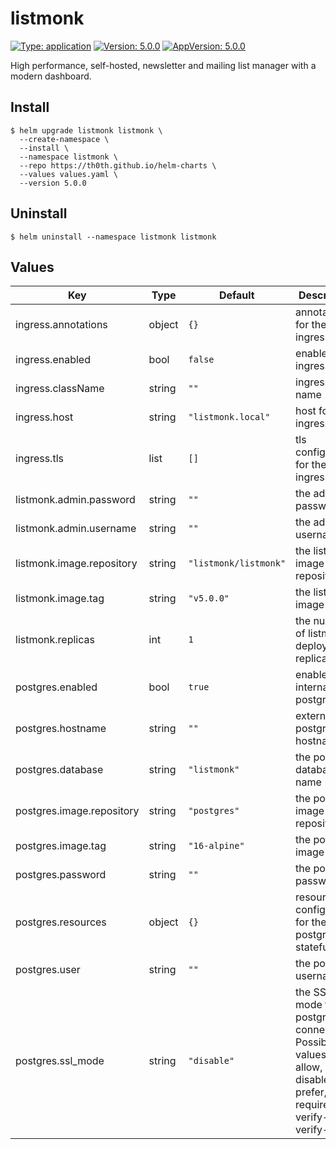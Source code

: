 # listmonk

[![Type: application](https://img.shields.io/badge/Type-application-informational?style=flat-square)](#)
[![Version: 5.0.0](https://img.shields.io/badge/Version-5.0.0-informational?style=flat-square)](#)
[![AppVersion: 5.0.0](https://img.shields.io/badge/AppVersion-5.0.0-informational?style=flat-square)](#)

High performance, self-hosted, newsletter and mailing list manager with a modern dashboard.

## Install

```shell
$ helm upgrade listmonk listmonk \
  --create-namespace \
  --install \
  --namespace listmonk \
  --repo https://th0th.github.io/helm-charts \
  --values values.yaml \
  --version 5.0.0
```

## Uninstall

```shell
$ helm uninstall --namespace listmonk listmonk
```

## Values

| Key                       | Type   | Default               | Description                                                                                                    |
| ------------------------- | ------ | --------------------- | -------------------------------------------------------------------------------------------------------------- |
| ingress.annotations       | object | `{}`                  | annotations for the ingress                                                                                    |
| ingress.enabled           | bool   | `false`               | enable the ingress                                                                                             |
| ingress.className         | string | `""`                  | ingress class name                                                                                             |
| ingress.host              | string | `"listmonk.local"`    | host for the ingress                                                                                           |
| ingress.tls               | list   | `[]`                  | tls configuration for the ingress                                                                              |
| listmonk.admin.password   | string | `""`                  | the admin password                                                                                             |
| listmonk.admin.username   | string | `""`                  | the admin username                                                                                             |
| listmonk.image.repository | string | `"listmonk/listmonk"` | the listmonk image repository                                                                                  |
| listmonk.image.tag        | string | `"v5.0.0"`            | the listmonk image tag                                                                                         |
| listmonk.replicas         | int    | `1`                   | the number of listmonk deployment replicas                                                                     |
| postgres.enabled          | bool   | `true`                | enable internal postgres                                                                                       |
| postgres.hostname         | string | `""`                  | external postgres hostname                                                                                     |
| postgres.database         | string | `"listmonk"`          | the postgres database name                                                                                     |
| postgres.image.repository | string | `"postgres"`          | the postgres image repository                                                                                  |
| postgres.image.tag        | string | `"16-alpine"`         | the postgres image tag                                                                                         |
| postgres.password         | string | `""`                  | the postgres password                                                                                          |
| postgres.resources        | object | `{}`                  | resources configuration for the postgres statefulset                                                           |
| postgres.user             | string | `""`                  | the postgres username                                                                                          |
| postgres.ssl_mode         | string | `"disable"`           | the SSL mode for postgres connection. Possible values: allow, disable, prefer, require, verify-ca, verify-full |
